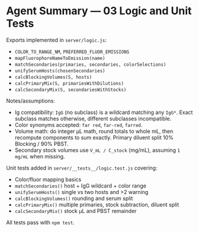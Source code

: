 # Agent Summary — 03 Logic and Unit Tests

Exports implemented in `server/logic.js`:
- `COLOR_TO_RANGE_NM`, `PREFERRED_FLUOR_EMISSIONS`
- `mapFluorophoreNameToEmission(name)`
- `matchSecondaries(primaries, secondaries, colorSelections)`
- `unifySerumHosts(chosenSecondaries)`
- `calcBlockingVolumes(S, hosts)`
- `calcPrimaryMix(S, primariesWithDilutions)`
- `calcSecondaryMix(S, secondariesWithStocks)`

Notes/assumptions:
- Ig compatibility: `IgG` (no subclass) is a wildcard matching any `IgG*`. Exact subclass matches otherwise, different subclasses incompatible.
- Color synonyms accepted: `far red`, `far-red`, `farred`.
- Volume math: do integer µL math, round totals to whole mL, then recompute components to sum exactly. Primary diluent split 10% Blocking / 90% PBST.
- Secondary stock volumes use `V_mL / C_stock` (mg/mL), assuming `1 mg/mL` when missing.

Unit tests added in `server/__tests__/logic.test.js` covering:
- Color/fluor mapping basics
- `matchSecondaries()` host + IgG wildcard + color range
- `unifySerumHosts()` single vs two hosts and >2 warning
- `calcBlockingVolumes()` rounding and serum split
- `calcPrimaryMix()` multiple primaries, stock subtraction, diluent split
- `calcSecondaryMix()` stock µL and PBST remainder

All tests pass with `npm test`.


